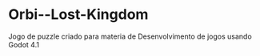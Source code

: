 # Orbi--Lost-Kingdom
Jogo de puzzle criado para materia de Desenvolvimento de jogos usando Godot 4.1

